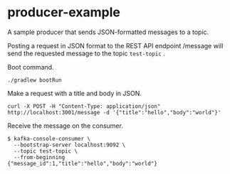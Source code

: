 # producer-example

A sample producer that sends JSON-formatted messages to a topic.

Posting a request in JSON format to the REST API endpoint /message will send the requested message to the topic `test-topic` .

Boot command.

```shell
./gradlew bootRun
```

Make a request with a title and body in JSON.

```shell
curl -X POST -H "Content-Type: application/json" http://localhost:3001/message -d '{"title":"hello","body":"world"}'
```

Receive the message on the consumer.

```shell
$ kafka-console-consumer \
  --bootstrap-server localhost:9092 \
  --topic test-topic \
  --from-beginning
{"message_id":1,"title":"hello","body":"world"}
```